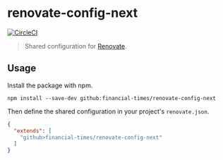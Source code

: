 # renovate-config-next

[![CircleCI](https://circleci.com/gh/Financial-Times/n-renovate.svg?style=svg)](https://circleci.com/gh/Financial-Times/n-renovate)

> Shared configuration for [Renovate](https://renovatebot.com/).

## Usage

Install the package with npm.

```
npm install --save-dev github:financial-times/renovate-config-next
```

Then define the shared configuration in your project's `renovate.json`.

```json
{
  "extends": [
    "github>financial-times/renovate-config-next"
  ]
}
```
